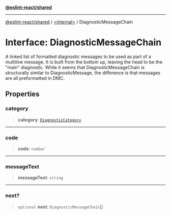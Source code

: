 [**@eslint-react/shared**](../../README.md)

***

[@eslint-react/shared](../../README.md) / [\<internal\>](../README.md) / DiagnosticMessageChain

# Interface: DiagnosticMessageChain

A linked list of formatted diagnostic messages to be used as part of a multiline message.
It is built from the bottom up, leaving the head to be the "main" diagnostic.
While it seems that DiagnosticMessageChain is structurally similar to DiagnosticMessage,
the difference is that messages are all preformatted in DMC.

## Properties

### category

> **category**: [`DiagnosticCategory`](../enumerations/DiagnosticCategory.md)

***

### code

> **code**: `number`

***

### messageText

> **messageText**: `string`

***

### next?

> `optional` **next**: `DiagnosticMessageChain`[]
